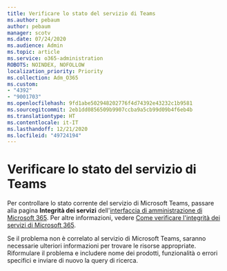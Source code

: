 ```yaml
---
title: Verificare lo stato del servizio di Teams
ms.author: pebaum
author: pebaum
manager: scotv
ms.date: 07/24/2020
ms.audience: Admin
ms.topic: article
ms.service: o365-administration
ROBOTS: NOINDEX, NOFOLLOW
localization_priority: Priority
ms.collection: Adm_O365
ms.custom:
- "4392"
- "9001703"
ms.openlocfilehash: 9fd1abe502948202776f4d74392e43232c1b9581
ms.sourcegitcommit: 2eb1dd0856509b9907ccba9a5cb99d09b4f6eb4b
ms.translationtype: HT
ms.contentlocale: it-IT
ms.lasthandoff: 12/21/2020
ms.locfileid: "49724194"
---
```

# <a name="check-teams-service-status"></a>Verificare lo stato del servizio di Teams

Per controllare lo stato corrente del servizio di Microsoft Teams, passare alla pagina **Integrità dei servizi** dell'[interfaccia di amministrazione di Microsoft 365](https://go.microsoft.com/fwlink/p/?linkid=2024339). Per altre informazioni, vedere [Come verificare l'integrità dei servizi di Microsoft 365](https://docs.microsoft.com/office365/enterprise/view-service-health).

Se il problema non è correlato al servizio di Microsoft Teams, saranno necessarie ulteriori informazioni per trovare le risorse appropriate. Riformulare il problema e includere nome dei prodotti, funzionalità o errori specifici e inviare di nuovo la query di ricerca.
